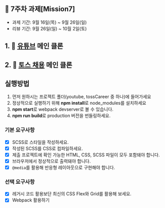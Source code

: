 ## 📌 7주차 과제[Mission7]

- 과제 기간: 9월 16일(목) ~ 9월 26일(일)
- 리뷰 기간: 9월 26일(일) ~ 10월 2일(토)

## 1. 🔗 [유튜브](https://www.youtube.com) 메인 클론

## 2. 🔗 [토스 채용](https://toss.im/career) 메인 클론

## 실행방법

1. 먼저 원하시는 프로젝트 폴더(youtube, tossCareer 중 하나)에 들어가세요
2. 정상적으로 실행하기 위해 **npm install**로 node_modules를 설치하세요
3. **npm start**로 webpack devserver로 볼 수 있습니다.
4. **npm run build**로 production 버전을 번들링하세요.

### 기본 요구사항

- [x] SCSS로 스타일을 작성하세요.
- [x] 작성된 SCSS를 CSS로 컴파일하세요.
- [x] 제출 프로젝트에 확인 가능한 HTML, CSS, SCSS 파일이 모두 포함돼야 합니다.
- [x] 브라우저에서 정상적으로 출력돼야 합니다.
- [x] `@media`를 활용해 반응형 레이아웃으로 구현해야 합니다.

### 선택 요구사항

- [x] 레거시 코드 활용보단 최신의 CSS Flex와 Grid를 활용해 보세요.
- [x] Webpack 활용하기
